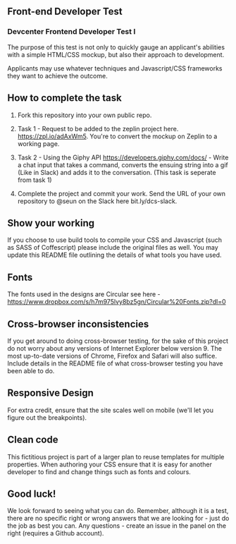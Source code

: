 ## Front-end Developer Test

### Devcenter Frontend Developer Test I

The purpose of this test is not only to quickly gauge an applicant's abilities with a simple HTML/CSS mockup, but also their approach to development.

Applicants may use whatever techniques and Javascript/CSS frameworks they want to achieve the outcome.

## How to complete the task

1. Fork this repository into your own public repo.

2. Task 1 - Request to be added to the zeplin project here. https://zpl.io/adAxWm5. You're to convert the mockup on Zeplin to a working page.

3. Task 2 - Using the Giphy API https://developers.giphy.com/docs/ - Write a chat input that takes a command, converts the ensuing string into a gif (Like in Slack) and adds it to the conversation. (This task is seperate from task 1)

4. Complete the project and commit your work. Send the URL of your own repository to @seun on the Slack here bit.ly/dcs-slack.

## Show your working

If you choose to use build tools to compile your CSS and Javascript (such as SASS of Coffescript) please include the original files as well. You may update this README file outlining the details of what tools you have used.

## Fonts

The fonts used in the designs are Circular see here - https://www.dropbox.com/s/h7m975lvy8bz5gn/Circular%20Fonts.zip?dl=0


## Cross-browser inconsistencies

If you get around to doing cross-browser testing, for the sake of this project do not worry about any versions of Internet Explorer below version 9. The most up-to-date versions of Chrome, Firefox and Safari will also suffice. Include details in the README file of what cross-browser testing you have been able to do.


## Responsive Design

For extra credit, ensure that the site scales well on mobile (we'll let you figure out the breakpoints).


## Clean code

This fictitious project is part of a larger plan to reuse templates for multiple properties. When authoring your CSS ensure that it is easy for another developer to find and change things such as fonts and colours.


## Good luck!

We look forward to seeing what you can do. Remember, although it is a test, there are no specific right or wrong answers that we are looking for - just do the job as best you can. Any questions - create an issue in the panel on the right (requires a Github account).
